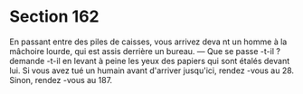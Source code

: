 # Section 162

En passant entre des piles de caisses, vous arrivez deva nt un
homme à la mâchoire lourde, qui est assis derrière un bureau.
— Que se passe -t-il ? demande -t-il en levant à peine les yeux des
papiers qui sont étalés devant lui. Si vous avez tué un humain
avant d'arriver jusqu'ici, rendez -vous au 28. Sinon, rendez -vous
au 187.